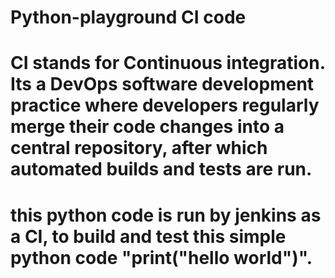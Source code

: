 # Python-playground CI code

# CI stands for Continuous integration. Its a DevOps software development practice where developers regularly merge their code changes into a central repository, after which automated builds and tests are run.

# this python code is run by jenkins as a CI, to build and test this simple python code "print("hello world")".
